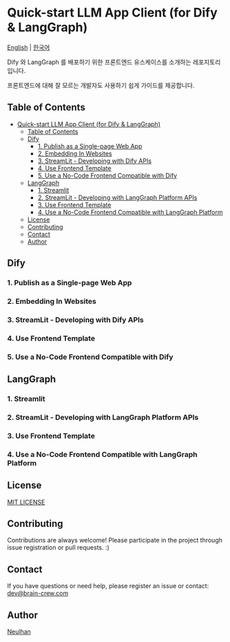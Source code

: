 # Quick-start LLM App Client (for Dify & LangGraph)

[English](README.md) | [한국어](README_KR.md)

Dify 와 LangGraph 를 배포하기 위한 프론트엔드 유스케이스를 소개하는 레포지토리입니다.

프론트엔드에 대해 잘 모르는 개발자도 사용하기 쉽게 가이드를 제공합니다.

## Table of Contents

- [Quick-start LLM App Client (for Dify \& LangGraph)](#quick-start-llm-app-client-for-dify--langgraph)
  - [Table of Contents](#table-of-contents)
  - [Dify](#dify)
    - [1. Publish as a Single-page Web App](#1-publish-as-a-single-page-web-app)
    - [2. Embedding In Websites](#2-embedding-in-websites)
    - [3. StreamLit - Developing with Dify APIs](#3-streamlit---developing-with-dify-apis)
    - [4. Use Frontend Template](#4-use-frontend-template)
    - [5. Use a No-Code Frontend Compatible with Dify](#5-use-a-no-code-frontend-compatible-with-dify)
  - [LangGraph](#langgraph)
    - [1. Streamlit](#1-streamlit)
    - [2. StreamLit - Developing with LangGraph Platform APIs](#2-streamlit---developing-with-langgraph-platform-apis)
    - [3. Use Frontend Template](#3-use-frontend-template)
    - [4. Use a No-Code Frontend Compatible with LangGraph Platform](#4-use-a-no-code-frontend-compatible-with-langgraph-platform)
  - [License](#license)
  - [Contributing](#contributing)
  - [Contact](#contact)
  - [Author](#author)

## Dify

### 1. Publish as a Single-page Web App

### 2. Embedding In Websites

### 3. StreamLit - Developing with Dify APIs

### 4. Use Frontend Template

### 5. Use a No-Code Frontend Compatible with Dify

## LangGraph

### 1. Streamlit

### 2. StreamLit - Developing with LangGraph Platform APIs

### 3. Use Frontend Template

### 4. Use a No-Code Frontend Compatible with LangGraph Platform

## License

[MIT LICENSE](LICENSE.md)

## Contributing

Contributions are always welcome! Please participate in the project through issue registration or pull requests. :)

## Contact

If you have questions or need help, please register an issue or contact:
dev@brain-crew.com

## Author

[Neulhan](https://github.com/Neulhan)
